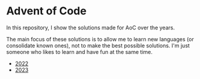 # Advent of Code
In this repository, I show the solutions made for AoC over the years.

The main focus of these solutions is to allow me to learn new languages (or consolidate known ones), not to make the best possible solutions.
I'm just someone who likes to learn and have fun at the same time.

- [2022](./2022)
- [2023](./2023)

